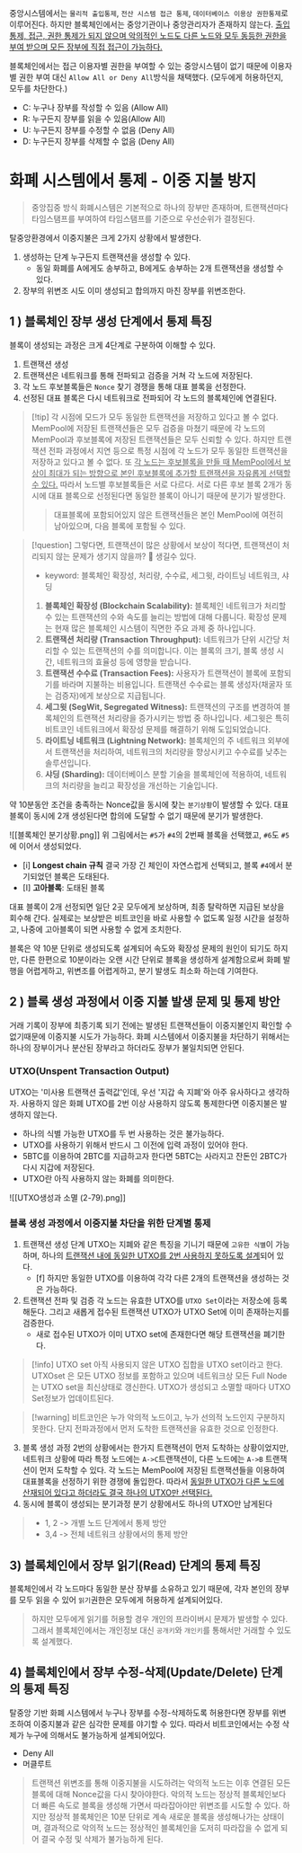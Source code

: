 중앙시스템에서는 `물리적 출입통제`, `전산 시스템 접근 통제`, `데이터베이스 이용상 권한통제`로 이루어진다.
하지만 블록체인에서는 중앙기관이나 중앙관리자가 존재하지 않는다. <u>출입 통제, 접근, 권한 통제가 되지 않으며 악의적인 노드도 다른 노드와 모두 동등한 권한을 부여 받으며 모든 장부에 직접 접근이 가능하다.</u>

블록체인에서는 접근 이용자별 권한을 부여할 수 있는 중앙시스템이 없기 때문에 이용자별 권한 부여 대신 `Allow All or Deny All`방식을 채택했다. (모두에게 허용하던지, 모두를 차단한다.)

- C: 누구나 장부를 작성할 수 있음 (Allow All)
- R: 누구든지 장부를 읽을 수 있음(Allow All)
- U: 누구든지 장부를 수정할 수 없음 (Deny All)
- D: 누구든지 장부를 삭제할 수 없음 (Deny All)

# 화폐 시스템에서 통제 - 이중 지불 방지

> 중앙집중 방식 화폐시스템은 기본적으로 하나의 장부만 존재하며, 트랜잭션마다 타임스탬프를 부여하여 타임스탬프를 기준으로 우선순위가 결정된다.

탈중앙환경에서 이중지불은 크게 2가지 상황에서 발생한다.
1. 생성하는 단계
	누구든지 트랜잭션을 생성할 수 있다.
	- 동일 화폐를 A에게도 송부하고, B에게도 송부하는 2개 트랜잭션을 생성할 수 있다.
2. 장부의 위변조 시도
	이미 생성되고 합의까지 마친 장부를 위변조한다.

## 1 ) 블록체인 장부 생성 단계에서 통제 특징

블록이 생성되는 과정은 크게 4단계로 구분하여 이해할 수 있다.

1. 트랜잭션 생성
2. 트랜잭션은 네트워크를 통해 전파되고 검증을 거쳐 각 노드에 저장된다.
3. 각 노드 후보블록들은 `Nonce` 찾기 경쟁을 통해 대표 블록을 선정한다.
4. 선정된 대표 블록은 다시 네트워크로 전파되어 각 노드의 블록체인에 연결된다.

>[!tip] 각 시점에 모드가 모두 동일한 트랜잭션을 저장하고 있다고 볼 수 없다.
>MemPool에 저장된 트랜잭션들은 모두 검증을 마쳤기 때문에 각 노드의 MemPool과 후보블록에 저장된 트랜잭션들은 모두 신뢰할 수 있다. 하지만 트랜잭션 전파 과정에서 지연 등으로 특정 시점에 각 노드가 모두 동일한 트랜잭션을 저장하고 있다고 볼 수 없다.
>또 <u>각 노드는 후보블록을 만들 때 MemPool에서 보상이 최대가 되는 방향으로 본인 후보블록에 추가할 트랜잭션을 자유롭게 선택할 수 있다.</u>
>따라서 노드별 후보블록들은 서로 다르다. 서로 다른 후보 블록 2개가 동시에 대표 블록으로 선정된다면 동일한 블록이 아니기 때문에 분기가 발생한다.
>> 대표블록에 포함되어있지 않은 트랜잭션들은 본인 MemPool에 여전히 남아있으며, 다음 블록에 포함될 수 있다.

>[!question] 그렇다면, 트랜잭션이 많은 상황에서 보상이 적다면, 트랜잭션이 처리되지 않는 문제가 생기지 않을까? 🤔
>생길수 있다.
>- keyword: 블록체인 확장성, 처리량, 수수료, 세그윗, 라이트닝 네트워크, 샤딩
>1. **블록체인 확장성 (Blockchain Scalability):** 블록체인 네트워크가 처리할 수 있는 트랜잭션의 수와 속도를 늘리는 방법에 대해 다룹니다. 확장성 문제는 현재 많은 블록체인 시스템이 직면한 주요 과제 중 하나입니다.
>2. **트랜잭션 처리량 (Transaction Throughput):** 네트워크가 단위 시간당 처리할 수 있는 트랜잭션의 수를 의미합니다. 이는 블록의 크기, 블록 생성 시간, 네트워크의 효율성 등에 영향을 받습니다.
>3. **트랜잭션 수수료 (Transaction Fees):** 사용자가 트랜잭션이 블록에 포함되기를 바라며 지불하는 비용입니다. 트랜잭션 수수료는 블록 생성자(채굴자 또는 검증자)에게 보상으로 지급됩니다.
>4. **세그윗 (SegWit, Segregated Witness):** 트랜잭션의 구조를 변경하여 블록체인의 트랜잭션 처리량을 증가시키는 방법 중 하나입니다. 세그윗은 특히 비트코인 네트워크에서 확장성 문제를 해결하기 위해 도입되었습니다.
>5. **라이트닝 네트워크 (Lightning Network):** 블록체인의 주 네트워크 외부에서 트랜잭션을 처리하여, 네트워크의 처리량을 향상시키고 수수료를 낮추는 솔루션입니다.
>6. **샤딩 (Sharding):** 데이터베이스 분할 기술을 블록체인에 적용하여, 네트워크의 처리량을 늘리고 확장성을 개선하는 기술입니다.

약 10분동안 조건을 충족하는 Nonce값을 동시에 찾는 `분기상황`이 발생할 수 있다. 대표블록이 동시에 2개 생성된다면 합의에 도달할 수 없기 때문에 분기가 발생한다.

![[블록체인 분기상황.png]]
위 그림에서는 `#5`가 `#4`의 2번째 블록을 선택했고, `#6`도 `#5`에 이어서 생성되었다.

- [i] **Longest chain 규칙**
	결국 가장 긴 체인이 자연스럽게 선택되고, 블록 `#4`에서 분기되었던 블록은 도태된다.
- [I] **고아블록**: 도태된 블록

대표 블록이 2개 선정되면 일단 2곳 모두에게 보상하며, 최종 탈락하면 지급된 보상을 회수해 간다. 실제로는 보상받은 비트코인을 바로 사용할 수 없도록 일정 시간을 설정하고, 나중에 고아블록이 되면 사용할 수 없게 조치한다.

블록은 약 10분 단위로 생성되도록 설계되어 속도와 확장성 문제의 원인이 되기도 하지만, 다른 한편으로 10분이라는 오랜 시간 단위로 블록을 생성하게 설계함으로써 화폐 발행을 어렵게하고, 위변조를 어렵게하고, 분기 발생도 최소화 하는데 기여한다.


## 2 ) 블록 생성 과정에서 이중 지불 발생 문제 및 통제 방안

거래 기록이 장부에 최종기록 되기 전에는 발생된 트랜잭션들이 이중지불인지 확인할 수 없기때문에 이중지불 시도가 가능하다. 화폐 시스템에서 이중지불을 차단하기 위해서는 하나의 장부이거나 분산된 장부라고 하더라도 장부가 불일치되면 안된다.

### UTXO(Unspent Transaction Output)

UTXO는 '미사용 트랜잭션 출력값'인데, 우선 '지갑 속 지폐'와 아주 유사하다고 생각하자.
사용하지 않은 화폐 UTXO를 2번 이상 사용하지 않도록 통제한다면 이중지불은 발생하지 않는다.

- 하나의 식별 가능한 UTXO를 두 번 사용하는 것은 불가능하다.
- UTXO를 사용하기 위해서 반드시 그 이전에 입력 과정이 있어야 한다.
- 5BTC를 이용하여 2BTC를 지급하고자 한다면 5BTC는 사라지고 잔돈인 2BTC가 다시 지갑에 저장된다.
- UTXO란 아직 사용하지 않는 화폐를 의미한다.

![[UTXO생성과 소멸 (2-79).png]]


### 블록 생성 과정에서 이중지불 차단을 위한 단계별 통제

1. 트랜잭션 생성 단계
	UTXO는 지폐와 같은 특징을 기니기 때문에 `고유한 식별`이 가능하며, 하나의 <u>트랜잭션 내에 동일한 UTXO를 2번 사용하지 못하도록 설계</u>되어 있다.
	- [f] 하지만 동일한 UTXO를 이용하여 각각 다른 2개의 트랜잭션을 생성하는 것은 가능하다.
2. 트랜잭션 전파 및 검증
	각 노드는 유효한 UTXO를 `UTXO Set`이라는 저장소에 등록해둔다. 그리고 새롭게 접수된 트랜잭션 UTXO가 UTXO Set에 이미 존재하는지를 검증한다. 
	- 새로 접수된 UTXO가 이미 UTXO set에 존재한다면 해당 트랜잭션을 폐기한다.

> [!info] UTXO set
> 아직 사용되지 않은 UTXO 집합을 UTXO set이라고 한다.
> UTXOset 은 모든 UTXO 정보를 포함하고 있으며 네트워크상 모든 Full Node는 UTXO set을 최신상태로 갱신한다. UTXO가 생성되고 소멸할 때마다 UTXO Set정보가 업데이트된다.

> [!warning] 비트코인은 누가 악의적 노드이고, 누가 선의적 노드인지 구분하지 못한다.
> 단지 전파과정에서 먼저 도착한 트랜잭션을 유효한 것으로 인정한다.

3. 블록 생성 과정
	2번의 상황에서는 한가지 트랜잭션이 먼저 도착하는 상황이었지만, 네트워크 상황에 따라 특정 노드에는 `A->C`트랜잭션이, 다른 노드에는 `A->B` 트랜잭션이 먼저 도착할 수 있다.
	각 노드는 MemPool에 저장된 트랜잭션들을 이용하여 대표블록을 선정하기 위한 경쟁에 돌입한다.
	따라서 <u>동일한 UTXO가 다른 노드에 산재되어 있다고 하더라도 결국 하나의 UTXO만 선택된다.</u>
4. 동시에 블록이 생성되는 분기과정
	분기 상황에서도 하나의 UTXO만 남게된다

> - 1, 2 -> 개별 노드 단계에서 통제 방안
> - 3,4 -> 전체 네트워크 상황에서의 통제 방안

## 3) 블록체인에서 장부 읽기(Read) 단계의 통제 특징

블록체인에서 각 노드마다 동일한 분산 장부를 소유하고 있기 때문에, 각자 본인의 장부를 모두 읽을 수 있어 `읽기`권한은 모두에게 허용하게 설계되어있다.
> 하지만 모두에게 읽기를 허용할 경우 개인의 프라이버시 문제가 발생할 수 있다.
> 그래서 블록체인에서는 개인정보 대신 `공개키`와 `개인키`를 통해서만 거래할 수 있도록 설계했다.


## 4) 블록체인에서 장부 수정-삭제(Update/Delete) 단계의 통제 특징

탈중앙 기반 화폐 시스템에서 누구나 장부를 수정-삭제하도록 허용한다면 장부를 위변조하여 이중지불과 같은 심각한 문제를 야기할 수 있다. 따라서 비트코인에서는 수정 삭제가 누구에 의해서도 불가능하게 설계되어있다.
- Deny All
- 머클루트

> 트랜잭션 위변조를 통해 이중지불을 시도하려는 악의적 노드는 이후 연결된 모든 블록에 대해 Nonce값을 다시 찾아야한다. 악의적 노드는 정상적 블록체인보다 더 빠른 속도로 블록을 생성해 가면서 따라잡아야만 위변조를 시도할 수 있다.
> 하지만 정상적 블록체인은 10분 단위로 계속 새로운 블록을 생성해나가는 상태이며, 결과적으로 악의적 노드는 정상적인 블록체인을 도저히 따라잡을 수 없게 되어 결국 수정 및 삭제가 불가능하게 된다.

